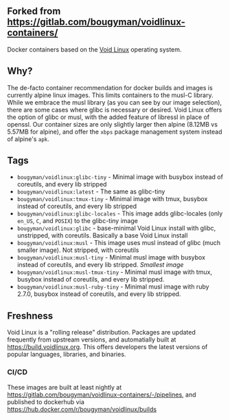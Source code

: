 ## Forked from https://gitlab.com/bougyman/voidlinux-containers/

Docker containers based on the [Void Linux](http://voidlinux.org) operating system.

## Why?

The de-facto container recommendation for docker builds and images is currently alpine linux images.
This limits containers to the musl-C library. While we embrace the musl library (as you can see by our
image selection), there are some cases where glibc is necessary or desired. Void Linux offers the option
of glibc or musl, with the added feature of libressl in place of openssl. Our container sizes are only
slightly larger then alpine (8.12MB vs 5.57MB for alpine), and offer the `xbps` package management system
instead of alpine's `apk`.

## Tags

* `bougyman/voidlinux:glibc-tiny` - Minimal image with busybox instead of coreutils, and every lib stripped
* `bougyman/voidlinux:latest` - The same as glibc-tiny
* `bougyman/voidlinux:tmux-tiny` - Minimal image with tmux, busybox instead of coreutils, and every lib stripped
* `bougyman/voidlinux:glibc-locales` - This image adds glibc-locales (only `en_US`, `C`, and `POSIX`) to the glibc-tiny image
* `bougyman/voidlinux:glibc` - base-minimal Void Linux install with glibc, unstripped, with coreutils. Basically a base Void Linux install
* `bougyman/voidlinux:musl` - This image uses musl instead of glibc (much smaller image). Not stripped, with coreutils
* `bougyman/voidlinux:musl-tiny` - Minimal musl image with busybox instead of coreutils, and every lib stripped. *Smallest image*
* `bougyman/voidlinux:musl-tmux-tiny` - Minimal musl image with tmux, busybox instead of coreutils, and every lib stripped.
* `bougyman/voidlinux:musl-ruby-tiny` - Minimal musl image with ruby 2.7.0, busybox instead of coreutils, and every lib stripped.

## Freshness

Void Linux is a "rolling release" distribution. Packages are updated frequently from upstream versions, and automatially
built at https://build.voidlinux.org. This offers developers the latest versions of popular languages, libraries, and
binaries.

### CI/CD

These images are built at least nightly at https://gitlab.com/bougyman/voidlinux-containers/-/pipelines, and published to
dockerhub via https://hub.docker.com/r/bougyman/voidlinux/builds
